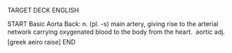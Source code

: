 TARGET DECK
ENGLISH

START
Basic
Aorta
Back: n. (pl. -s) main artery, giving rise to the arterial network carrying oxygenated blood to the body from the heart.  aortic adj. [greek aeiro raise]
END
